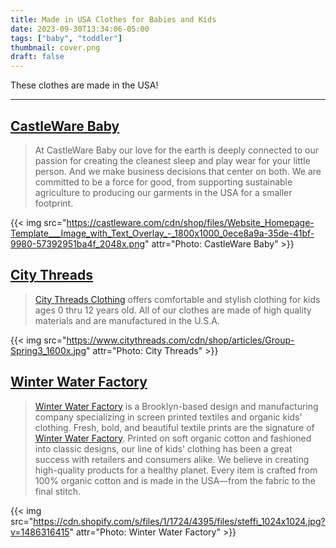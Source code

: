 ```yaml
---
title: Made in USA Clothes for Babies and Kids
date: 2023-09-30T13:34:06-05:00
tags: ["baby", "toddler"]
thumbnail: cover.png
draft: false
---
```


These clothes are made in the USA!

___

## [CastleWare Baby](https://castleware.com/)

> At CastleWare Baby our love for the earth is deeply connected to our passion for creating the cleanest sleep and play wear for your little person. And we make business decisions that center on both. We are committed to be a force for good, from supporting sustainable agriculture to producing our garments in the USA for a smaller footprint.

{{< img src="https://castleware.com/cdn/shop/files/Website_Homepage-Template___Image_with_Text_Overlay_-_1800x1000_0ece8a9a-35de-41bf-9980-57392951ba4f_2048x.png" attr="Photo: CastleWare Baby" >}}

## [City Threads](https://www.citythreads.com/)

> [City Threads Clothing](https://www.citythreads.com/) offers comfortable and stylish clothing for kids ages 0 thru 12 years old. All of our clothes are made of high quality materials and are manufactured in the U.S.A.

{{< img src="https://www.citythreads.com/cdn/shop/articles/Group-Spring3_1600x.jpg" attr="Photo: City Threads" >}}

## [Winter Water Factory](https://www.winterwaterfactory.com/)

> [Winter Water Factory](https://www.winterwaterfactory.com/) is a Brooklyn-based design and manufacturing company specializing in screen printed textiles and organic kids' clothing. Fresh, bold, and beautiful textile prints are the signature of [Winter Water Factory](https://www.winterwaterfactory.com/). Printed on soft organic cotton and fashioned into classic designs, our line of kids' clothing has been a great success with retailers and consumers alike. We believe in creating high-quality products for a healthy planet. Every item is crafted from 100% organic cotton and is made in the USA—from the fabric to the final stitch.

{{< img src="https://cdn.shopify.com/s/files/1/1724/4395/files/steffi_1024x1024.jpg?v=1486316415" attr="Photo: Winter Water Factory" >}}
